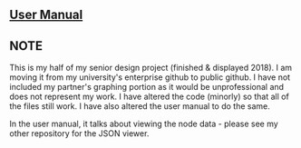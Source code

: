 ## [User Manual](https://github.com/lambricm/SeniorDesign/wiki/User-Manual)

## NOTE

This is my half of my senior design project (finished & displayed 2018). I am moving it from my university's enterprise github to public github. I have not included my partner's graphing portion as it would be unprofessional and does not represent my work. I have altered the code (minorly) so that all of the files still work. I have also altered the user manual to do the same.

In the user manual, it talks about viewing the node data - please see my other repository for the JSON viewer. 
